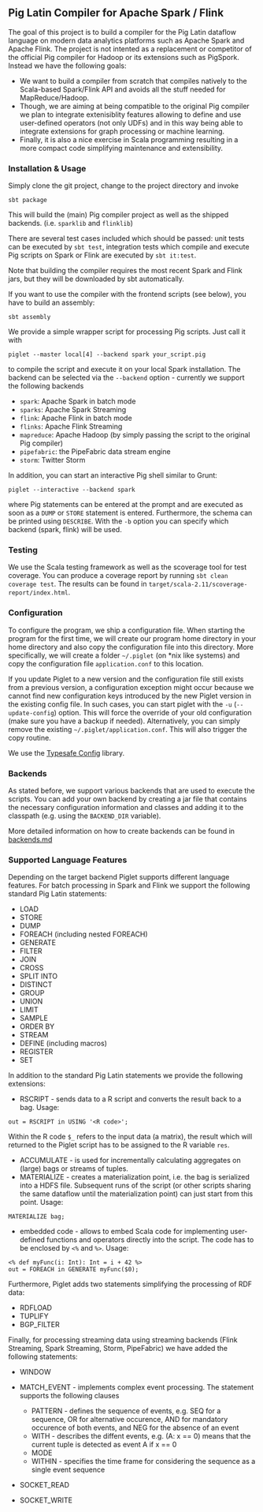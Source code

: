 ## Pig Latin Compiler for Apache Spark / Flink ##

The goal of this project is to build a compiler for the Pig Latin dataflow language on modern data analytics
platforms such as Apache Spark and Apache Flink. The project is not intented as a replacement or competitor of
the official Pig compiler for Hadoop or its extensions such as PigSpork. Instead we have the following goals:

 * We want to build a compiler from scratch that compiles natively to the Scala-based Spark/Flink API and avoids all the
   stuff needed for MapReduce/Hadoop.
 * Though, we are aiming at being compatible to the original Pig compiler we plan to integrate extenisiblity features
   allowing to define and use user-defined operators (not only UDFs) and in this way being able to integrate extensions
   for graph processing or machine learning.
 * Finally, it is also a nice exercise in Scala programming resulting in a more compact code simplifying maintenance
   and extensibility.

### Installation & Usage ###

Simply clone the git project, change to the project directory and invoke

```
sbt package
```

This will build the (main) Pig compiler project as well as the shipped backends.
(i.e. `sparklib` and `flinklib`)

There are several test cases included which should be passed: unit
tests can be executed by `sbt test`, integration tests which compile
and execute Pig scripts on Spark or Flink are executed by `sbt it:test`.

Note that building the compiler requires the most recent Spark and Flink jars, but they will be downloaded by sbt automatically.

If you want to use the compiler with the frontend scripts (see below),
you have to build an assembly:

```
sbt assembly
```

We provide a simple wrapper script for processing Pig scripts. Just call it with

```
piglet --master local[4] --backend spark your_script.pig
```

to compile the script and execute it on your local Spark
installation. The backend can be selected via the `--backend` option - currently
we support the following backends 
 * `spark`: Apache Spark in batch mode
 * `sparks`: Apache Spark Streaming
 * `flink`: Apache Flink in batch mode
 * `flinks`: Apache Flink Streaming
 * `mapreduce`: Apache Hadoop (by simply passing the script to the original Pig compiler)
 * `pipefabric`: the PipeFabric data stream engine
 * `storm`: Twitter Storm
   

In addition, you can start an interactive Pig shell similar to Grunt:

```
piglet --interactive --backend spark
```

where Pig statements can be entered at the prompt and are executed as soon as
a `DUMP` or `STORE` statement is entered. Furthermore, the schema can be printed using `DESCRIBE`.
With the `-b` option you can specify which backend (spark, flink) will be used.

### Testing ###

We use the Scala testing framework as well as the scoverage tool for test coverage. You can produce
a coverage report by running `sbt clean coverage test`. The results can be found in
`target/scala-2.11/scoverage-report/index.html`.

### Configuration ###

To configure the program, we ship a configuration file. When starting the program for the first time, we will create our program home directory in your home directory and also copy the configuration file into this directory.
More specifically, we will create a folder `~/.piglet` (on *nix like systems) and copy the configuration file `application.conf` to this location.

If you update Piglet to a new version and the configuration file still exists from a previous version, a configuration exception might occur because we cannot find new configuration keys introduced by the new Piglet version in the existing config file. In such cases, you can start piglet with the `-u` (`--update-config`) option. This will force the override of your old configuration (make sure you have a backup if needed). Alternatively, you can simply remove the existing `~/.piglet/application.conf`. This will also trigger the copy routine.

We use the [Typesafe Config](https://github.com/typesafehub/config/) library.

### Backends ###

As stated before, we support various backends that are used to execute the scripts. You can add your own backend by creating a jar file that contains the necessary configuration information and
classes and adding it to the classpath (e.g. using the `BACKEND_DIR` variable).

More detailed information on how to create backends can be found in [backends.md](backends.md)

### Supported Language Features ###

Depending on the target backend Piglet supports different language features. For batch processing in Spark and Flink we support the following standard Pig Latin statements:
 * LOAD
 * STORE
 * DUMP
 * FOREACH (including nested FOREACH)
 * GENERATE
 * FILTER
 * JOIN
 * CROSS
 * SPLIT INTO
 * DISTINCT
 * GROUP
 * UNION
 * LIMIT
 * SAMPLE
 * ORDER BY
 * STREAM
 * DEFINE (including macros)
 * REGISTER
 * SET
 
In addition to the standard Pig Latin statements we provide the following extensions:
 * RSCRIPT - sends data to a R script and converts the result back to a bag. Usage:
 
 ```
 out = RSCRIPT in USING '<R code>';
 ```
 Within the R code `$_` refers to the input data (a matrix), the result which will returned to the Piglet script has to be assigned to the R variable `res`.
 * ACCUMULATE - is used for incrementally calculating aggregates on (large) bags or streams of tuples.
 * MATERIALIZE - creates a materialization point, i.e. the bag is serialized into a HDFS file. Subsequent runs of the script (or other scripts sharing the same dataflow until the materialization point) can just start from this point. Usage:

```
MATERIALIZE bag;
``` 
 * embedded code - allows to embed Scala code for implementing user-defined functions and operators directly into the script. The code has to be enclosed by `<%` and `%>`. Usage:

```
<% def myFunc(i: Int): Int = i + 42 %>
out = FOREACH in GENERATE myFunc($0);
```
 
Furthermore, Piglet adds two statements simplifying the processing of RDF data:
 * RDFLOAD
 * TUPLIFY
 * BGP_FILTER
 
Finally, for processing streaming data using streaming backends (Flink Streaming, Spark Streaming, Storm, PipeFabric) we have added the following statements:
 * WINDOW
 * MATCH_EVENT - implements complex event processing. The statement supports the following clauses
    * PATTERN - defines the sequence of events, e.g. SEQ for a sequence, OR for alternative occurence, AND for mandatory occurence of both events, and NEG
      for the absence of an event 
    * WITH - describes the diffent events, e.g. (A: x == 0) means that the current tuple is detected as event A if x == 0
    * MODE
    * WITHIN - specifies the time frame for considering the sequence as a single event sequence
     
 * SOCKET_READ
 * SOCKET_WRITE
